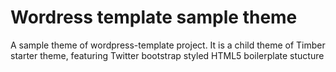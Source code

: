 # Wordress template sample theme

A sample theme of wordpress-template project.
It is a child theme of Timber starter theme, featuring Twitter bootstrap styled HTML5 boilerplate stucture
